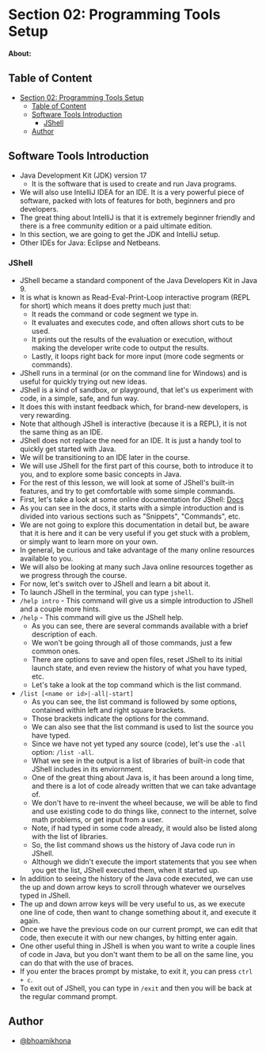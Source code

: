 # Section 02: Programming Tools Setup

**About:**

## Table of Content

- [Section 02: Programming Tools Setup](#section-02-programming-tools-setup)
  - [Table of Content](#table-of-content)
  - [Software Tools Introduction](#software-tools-introduction)
    - [JShell](#jshell)
  - [Author](#author)

## Software Tools Introduction

- Java Development Kit (JDK) version 17
  - It is the software that is used to create and run Java programs.
- We will also use IntelliJ IDEA for an IDE. It is a very powerful piece of software, packed with lots of features for both, beginners and pro developers.
- The great thing about IntelliJ is that it is extremely beginner friendly and there is a free community edition or a paid ultimate edition.
- In this section, we are going to get the JDK and IntelliJ setup.
- Other IDEs for Java: Eclipse and Netbeans.

### JShell

- JShell became a standard component of the Java Developers Kit in Java 9.
- It is what is known as Read-Eval-Print-Loop interactive program (REPL for short) which means it does pretty much just that:
  - It reads the command or code segment we type in.
  - It evaluates and executes code, and often allows short cuts to be used.
  - It prints out the results of the evaluation or execution, without making the developer write code to output the results.
  - Lastly, it loops right back for more input (more code segments or commands).
- JShell runs in a terminal (or on the command line for Windows) and is useful for quickly trying out new ideas.
- JShell is a kind of sandbox, or playground, that let's us experiment with code, in a simple, safe, and fun way.
- It does this with instant feedback which, for brand-new developers, is very rewarding.
- Note that although JShell is interactive (because it is a REPL), it is not the same thing as an IDE.
- JShell does not replace the need for an IDE. It is just a handy tool to quickly get started with Java.
- We will be transitioning to an IDE later in the course.
- We will use JShell for the first part of this course, both to introduce it to you, and to explore some basic concepts in Java.
- For the rest of this lesson, we will look at some of JShell's built-in features, and try to get comfortable with some simple commands.
- First, let's take a look at some online documentation for JShell: [Docs](https://docs.oracle.com/en/java/javase/17/jshell/introduction-jshell.html)
- As you can see in the docs, it starts with a simple introduction and is divided into various sections such as "Snippets", "Commands", etc.
- We are not going to explore this documentation in detail but, be aware that it is here and it can be very useful if you get stuck with a problem, or simply want to learn more on your own.
- In general, be curious and take advantage of the many online resources available to you.
- We will also be looking at many such Java online resources together as we progress through the course.
- For now, let's switch over to JShell and learn a bit about it.
- To launch JShell in the terminal, you can type `jshell`.
- `/help intro` - This command will give us a simple introduction to JShell and a couple more hints.
- `/help` - This command will give us the JShell help.
  - As you can see, there are several commands available with a brief description of each.
  - We won't be going through all of those commands, just a few common ones.
  - There are options to save and open files, reset JShell to its initial launch state, and even review the history of what you have typed, etc.
  - Let's take a look at the top command which is the list command.
- `/list [<name or id>|-all|-start]`
  - As you can see, the list command is followed by some options, contained within left and right square brackets.
  - Those brackets indicate the options for the command.
  - We can also see that the list command is used to list the source you have typed.
  - Since we have not yet typed any source (code), let's use the `-all` option: `/list -all`.
  - What we see in the output is a list of libraries of built-in code that JShell includes in its enviornment.
  - One of the great thing about Java is, it has been around a long time, and there is a lot of code already written that we can take advantage of.
  - We don't have to re-invent the wheel because, we will be able to find and use existing code to do things like, connect to the internet, solve math problems, or get input from a user.
  - Note, if had typed in some code already, it would also be listed along with the list of libraries.
  - So, the list command shows us the history of Java code run in JShell.
  - Although we didn't execute the import statements that you see when you get the list, JShell executed them, when it started up.
- In addition to seeing the history of the Java code executed, we can use the up and down arrow keys to scroll through whatever we ourselves typed in JShell.
- The up and down arrow keys will be very useful to us, as we execute one line of code, then want to change something about it, and execute it again.
- Once we have the previous code on our current prompt, we can edit that code, then execute it with our new changes, by hitting enter again.
- One other useful thing in JShell is when you want to write a couple lines of code in Java, but you don't want them to be all on the same line, you can do that with the use of braces.
- If you enter the braces prompt by mistake, to exit it, you can press `ctrl + c`.
- To exit out of JShell, you can type in `/exit` and then you will be back at the regular command prompt.

## Author

- [@bhoamikhona](https://github.com/bhoamikhona)

